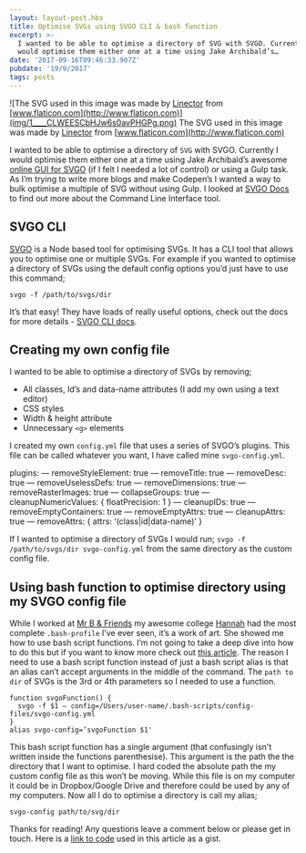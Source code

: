 ```yaml
---
layout: layout-post.hbs
title: Optimise SVGs using SVGO CLI & bash function
excerpt: >-
  I wanted to be able to optimise a directory of SVG with SVGO. Currently I
  would optimise them either one at a time using Jake Archibald’s…
date: '2017-09-16T09:46:33.907Z'
pubdate: '19/9/2017'
tags: posts
---
```


![The SVG used in this image was made by [Linector](https://www.flaticon.com/authors/linector) from [www.flaticon.com](http://www.flaticon.com)](img/1____CLWEESCbHJw6s0avPHGPg.png)
The SVG used in this image was made by [Linector](https://www.flaticon.com/authors/linector) from [www.flaticon.com](http://www.flaticon.com)

I wanted to be able to optimise a directory of `SVG` with SVGO. Currently I would optimise them either one at a time using Jake Archibald’s awesome [online GUI for SVGO](https://jakearchibald.github.io/svgomg) (if I felt I needed a lot of control) or using a Gulp task. As I’m trying to write more blogs and make Codepen’s I wanted a way to bulk optimise a multiple of SVG without using Gulp. I looked at [SVGO Docs](https://github.com/svg/svgo) to find out more about the Command Line Interface tool.

## SVGO CLI

[SVGO](https://github.com/svg/svgo) is a Node based tool for optimising SVGs. It has a CLI tool that allows you to optimise one or multiple SVGs. For example if you wanted to optimise a directory of SVGs using the default config options you’d just have to use this command;

```
svgo -f /path/to/svgs/dir
```

It’s that easy! They have loads of really useful options, check out the docs for more details - [SVGO CLI docs](https://github.com/svg/svgo).

## Creating my own config file

I wanted to be able to optimise a directory of SVGs by removing;

*   All classes, Id’s and data-name attributes (I add my own using a text editor)
*   CSS styles
*   Width & height attribute
*   Unnecessary `<g>` elements

I created my own `config.yml` file that uses a series of SVGO’s plugins. This file can be called whatever you want, I have called mine `svgo-config.yml`.

plugins:
 — removeStyleElement: true
 — removeTitle: true
 — removeDesc: true
 — removeUselessDefs: true
 — removeDimensions: true
 — removeRasterImages: true
 — collapseGroups: true
 — cleanupNumericValues: { floatPrecision: 1 }
 — cleanupIDs: true
 — removeEmptyContainers: true
 — removeEmptyAttrs: true
 — cleanupAttrs: true
 — removeAttrs: { attrs: ‘(class|id|data-name)’ }

If I wanted to optimise a directory of SVGs I would run; `svgo -f /path/to/svgs/dir svgo-config.yml` from the same directory as the custom config file.

## Using bash function to optimise directory using my SVGO config file

While I worked at [Mr B & Friends](https://www.mrbandfriends.co.uk) my awesome college [Hannah](https://github.com/hannahtinkler) had the most complete `.bash-profile` I’ve ever seen, it’s a work of art. She showed me how to use bash script functions. I’m not going to take a deep dive into how to do this but if you want to know more check out [this article](https://www.howtoforge.com/tutorial/linux-shell-scripting-lessons-5/). The reason I need to use a bash script function instead of just a bash script alias is that an alias can’t accept arguments in the middle of the command. The `path to dir` of SVGs is the 3rd or 4th parameters so I needed to use a function.

```
function svgoFunction() {
  svgo -f $1 — config=/Users/user-name/.bash-scripts/config-   files/svgo-config.yml
}
alias svgo-config=’svgoFunction $1'
```

This bash script function has a single argument (that confusingly isn't written inside the functions parenthesise). This argument is the path the the directory that I want to optimise. I hard coded the absolute path the my custom config file as this won’t be moving. While this file is on my computer it could be in Dropbox/Google Drive and therefore could be used by any of my computers.
Now all I do to optimise a directory is call my alias;

```
svgo-config path/to/svg/dir
```

Thanks for reading! Any questions leave a comment below or please get in touch. Here is a [link to code](https://gist.github.com/stuartjnelson/99d11ae43df0ab828b4c45b3ce8e8b42) used in this article as a gist.